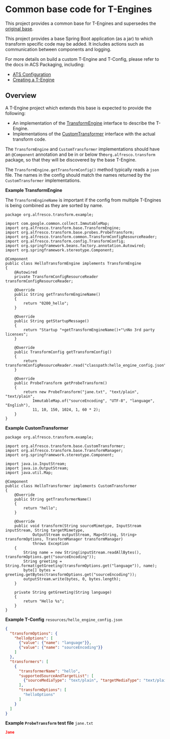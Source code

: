 # Common base code for T-Engines

This project provides a common base for T-Engines and supersedes the
[original base](https://github.com/Alfresco/alfresco-transform-core/blob/master/deprecated/alfresco-transformer-base). 

This project provides a base Spring Boot application (as a jar) to which transform
specific code may be added. It includes actions such as communication between
components and logging.

For more details on build a custom T-Engine and T-Config, please refer to the docs in ACS Packaging, including:

* [ATS Configuration](https://github.com/Alfresco/acs-packaging/blob/master/docs/custom-transforms-and-renditions.md#ats-configuration)
* [Creating a T-Engine](https://github.com/Alfresco/acs-packaging/blob/master/docs/creating-a-t-engine.md)

## Overview

A T-Engine project which extends this base is expected to provide the following:

* An implementation of the [TransformEngine](https://github.com/Alfresco/alfresco-transform-core/blob/master/engines/base/src/main/java/org/alfresco/transform/base/TransformEngine.java)
  interface to describe the T-Engine. 
* Implementations of the [CustomTransformer](engines/base/src/main/java/org/alfresco/transform/base/CustomTransformer.java)
  interface with the actual transform code. 
 
The `TransformEngine` and `CustomTransformer` implementations should have an
`@Component` annotation and be in or below the`org.alfresco.transform` package, so
that they will be discovered by the base T-Engine.

The `TransformEngine.getTransformConfig()` method typically reads a `json` file.
The names in the config should match the names returned by the `CustomTransformer`
implementations.


**Example TransformEngine**

The `TransformEngineName` is important if the config from multiple T-Engines is being
combined as they are sorted by name.
```
package org.alfresco.transform.example;

import com.google.common.collect.ImmutableMap;
import org.alfresco.transform.base.TransformEngine;
import org.alfresco.transform.base.probes.ProbeTransform;
import org.alfresco.transform.common.TransformConfigResourceReader;
import org.alfresco.transform.config.TransformConfig;
import org.springframework.beans.factory.annotation.Autowired;
import org.springframework.stereotype.Component;

@Component
public class HelloTransformEngine implements TransformEngine
{
    @Autowired
    private TransformConfigResourceReader transformConfigResourceReader;

    @Override
    public String getTransformEngineName()
    {
        return "0200_hello";
    }

    @Override
    public String getStartupMessage()
    {
        return "Startup "+getTransformEngineName()+"\nNo 3rd party licenses";
    }

    @Override
    public TransformConfig getTransformConfig()
    {
        return transformConfigResourceReader.read("classpath:hello_engine_config.json");
    }

    @Override
    public ProbeTransform getProbeTransform()
    {
        return new ProbeTransform("jane.txt", "text/plain", "text/plain",
            ImmutableMap.of("sourceEncoding", "UTF-8", "language", "English"),
            11, 10, 150, 1024, 1, 60 * 2);
    }
}
```

**Example CustomTransformer**
```
package org.alfresco.transform.example;

import org.alfresco.transform.base.CustomTransformer;
import org.alfresco.transform.base.TransformManager;
import org.springframework.stereotype.Component;

import java.io.InputStream;
import java.io.OutputStream;
import java.util.Map;

@Component
public class HelloTransformer implements CustomTransformer
{
    @Override
    public String getTransformerName()
    {
        return "hello";
    }

    @Override
    public void transform(String sourceMimetype, InputStream inputStream, String targetMimetype,
            OutputStream outputStream, Map<String, String> transformOptions, TransformManager transformManager)
            throws Exception
    {
        String name = new String(inputStream.readAllBytes(), transformOptions.get("sourceEncoding"));
        String greeting = String.format(getGreeting(transformOptions.get("language")), name);
        byte[] bytes = greeting.getBytes(transformOptions.get("sourceEncoding"));
        outputStream.write(bytes, 0, bytes.length);
    }

    private String getGreeting(String language)
    {
        return "Hello %s";
    }
}
```

**Example T-Config** `resources/hello_engine_config.json`
```json
{
  "transformOptions": {
    "helloOptions": [
      {"value": {"name": "language"}},
      {"value": {"name": "sourceEncoding"}}
    ]
  },
  "transformers": [
    {
      "transformerName": "hello",
      "supportedSourceAndTargetList": [
        {"sourceMediaType": "text/plain", "targetMediaType": "text/plain" }
      ],
      "transformOptions": [
        "helloOptions"
      ]
    }
  ]
}
```

**Example `ProbeTransform` test file** `jane.txt`
```json
Jane
```
